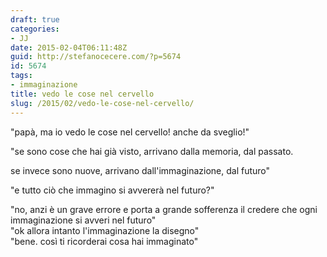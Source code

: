 ```yaml
---
draft: true
categories:
- JJ
date: 2015-02-04T06:11:48Z
guid: http://stefanocecere.com/?p=5674
id: 5674
tags:
- immaginazione
title: vedo le cose nel cervello
slug: /2015/02/vedo-le-cose-nel-cervello/
---
```


"papà, ma io vedo le cose nel cervello! anche da sveglio!"
  
"se sono cose che hai già visto, arrivano dalla memoria, dal passato.
  
se invece sono nuove, arrivano dall'immaginazione, dal futuro"
  
"e tutto ciò che immagino si avvererà nel futuro?"
  
"no, anzi è un grave errore e porta a grande sofferenza il credere che ogni immaginazione si avveri nel futuro"<span class="text_exposed_show"><br /> "ok allora intanto l'immaginazione la disegno"<br /> "bene. così ti ricorderai cosa hai immaginato"</span>